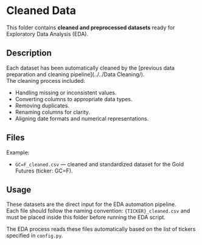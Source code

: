 # Cleaned Data

This folder contains **cleaned and preprocessed datasets** ready for Exploratory Data Analysis (EDA).

## Description
Each dataset has been automatically cleaned by the [previous data preparation and cleaning pipeline](../../Data Cleaning/).  
The cleaning process included:
- Handling missing or inconsistent values.
- Converting columns to appropriate data types.
- Removing duplicates.
- Renaming columns for clarity.
- Aligning date formats and numerical representations.

## Files
Example:
- `GC=F_cleaned.csv` — cleaned and standardized dataset for the Gold Futures (ticker: GC=F).

## Usage
These datasets are the direct input for the EDA automation pipeline.  
Each file should follow the naming convention: `{TICKER}_cleaned.csv` and must be placed inside this folder before running the EDA script.

The EDA process reads these files automatically based on the list of tickers specified in `config.py`.

